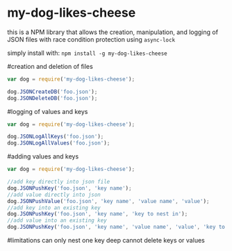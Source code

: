 # my-dog-likes-cheese

this is a NPM library that allows the creation, manipulation, and logging of JSON files with race condition protection using `async-lock`

simply install with: `npm install -g my-dog-likes-cheese`

#creation and deletion of files
```javascript
var dog = require('my-dog-likes-cheese');

dog.JSONCreateDB('foo.json');
dog.JSONDeleteDB('foo.json');
```

#logging of values and keys
```javascript
var dog = require('my-dog-likes-cheese');

dog.JSONLogAllKeys('foo.json');
dog.JSONLogAllValues('foo.json');
```
#adding values and keys
```javascript
var dog = require('my-dog-likes-cheese');

//add key directly into json file
dog.JSONPushKey('foo.json', 'key name');
//add value directly into json
dog.JSONPushValue('foo.json', 'key name', 'value name', 'value');
//add key into an existing key
dog.JSONPushKey('foo.json', 'key name', 'key to nest in');
//add value into an existing key
dog.JSONPushKey('foo.json', 'key name', 'value name', 'value', 'key to nest in');
```
#limitations
can only nest one key deep
cannot delete keys or values
